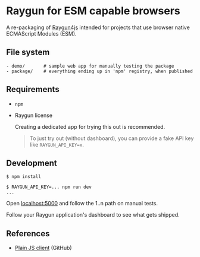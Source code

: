 # Raygun for ESM capable browsers

A re-packaging of [Raygun4js](https://www.npmjs.com/package/raygun4js) intended for projects that use browser native ECMAScript Modules (ESM).


## File system

```
- demo/       # sample web app for manually testing the package
- package/    # everything ending up in 'npm' registry, when published
```


## Requirements

- `npm`
- Raygun license 

   Creating a dedicated app for trying this out is recommended. 
   
   >To just try out (without dashboard), you can provide a fake API key like `RAYGUN_API_KEY=x`.


## Development

```
$ npm install
```

```
$ RAYGUN_API_KEY=... npm run dev
...
```

Open [localhost:5000](http://localhost:5000) and follow the 1..n path on manual tests.

Follow your Raygun application's dashboard to see what gets shipped.


## References

- [Plain JS client](https://github.com/MindscapeHQ/raygun4js) (GitHub)

